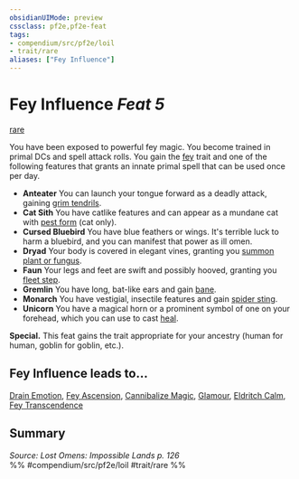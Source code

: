 ```yaml
---
obsidianUIMode: preview
cssclass: pf2e,pf2e-feat
tags:
- compendium/src/pf2e/loil
- trait/rare
aliases: ["Fey Influence"]
---
```

# Fey Influence  *Feat 5*  
[rare](rare.md "Rare Rarity Trait")  


You have been exposed to powerful fey magic. You become trained in primal DCs and spell attack rolls. You gain the [fey](fey.md "Fey Creature Type Trait") trait and one of the following features that grants an innate primal spell that can be used once per day.

- **Anteater** You can launch your tongue forward as a deadly attack, gaining [grim tendrils](grim-tendrils.md).
- **Cat Sith** You have catlike features and can appear as a mundane cat with [pest form](pest-form.md) (cat only).
- **Cursed Bluebird** You have blue feathers or wings. It's terrible luck to harm a bluebird, and you can manifest that power as ill omen.
- **Dryad** Your body is covered in elegant vines, granting you [summon plant or fungus](summon-plant-or-fungus.md).
- **Faun** Your legs and feet are swift and possibly hooved, granting you [fleet step](fleet-step.md).
- **Gremlin** You have long, bat-like ears and gain [bane](bane.md).
- **Monarch** You have vestigial, insectile features and gain [spider sting](spider-sting.md).
- **Unicorn** You have a magical horn or a prominent symbol of one on your forehead, which you can use to cast [heal](heal.md).

**Special.** This feat gains the trait appropriate for your ancestry (human for human, goblin for goblin, etc.).

## Fey Influence leads to...

[Drain Emotion](drain-emotion-loil.md), [Fey Ascension](fey-ascension-loil.md), [Cannibalize Magic](cannibalize-magic-loil.md), [Glamour](glamour-loil.md), [Eldritch Calm](eldritch-calm-loil.md), [Fey Transcendence](fey-transcendence-loil.md)

## Summary

*Source: Lost Omens: Impossible Lands p. 126*  
%% #compendium/src/pf2e/loil #trait/rare %%